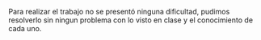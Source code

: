Para realizar el trabajo no se presentó ninguna dificultad, pudimos resolverlo sin ningun problema con lo visto en clase y el conocimiento de cada uno.